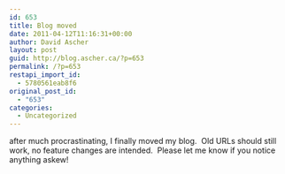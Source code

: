 ```yaml
---
id: 653
title: Blog moved
date: 2011-04-12T11:16:31+00:00
author: David Ascher
layout: post
guid: http://blog.ascher.ca/?p=653
permalink: /?p=653
restapi_import_id:
  - 5780561eab8f6
original_post_id:
  - "653"
categories:
  - Uncategorized
---
```

after much procrastinating, I finally moved my blog.  Old URLs should still work, no feature changes are intended.  Please let me know if you notice anything askew!